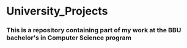 # University_Projects
### This is a repository containing part of my work at the BBU bachelor's in Computer Science program
